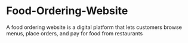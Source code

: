 # Food-Ordering-Website
A food ordering website is a digital platform that lets customers browse menus, place orders, and pay for food from restaurants
